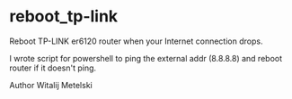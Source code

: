 # reboot_tp-link
Reboot TP-LINK er6120 router when your Internet connection drops.

I wrote script for powershell to ping the external addr (8.8.8.8) and reboot router if it doesn't ping.

Author Witalij Metelski
